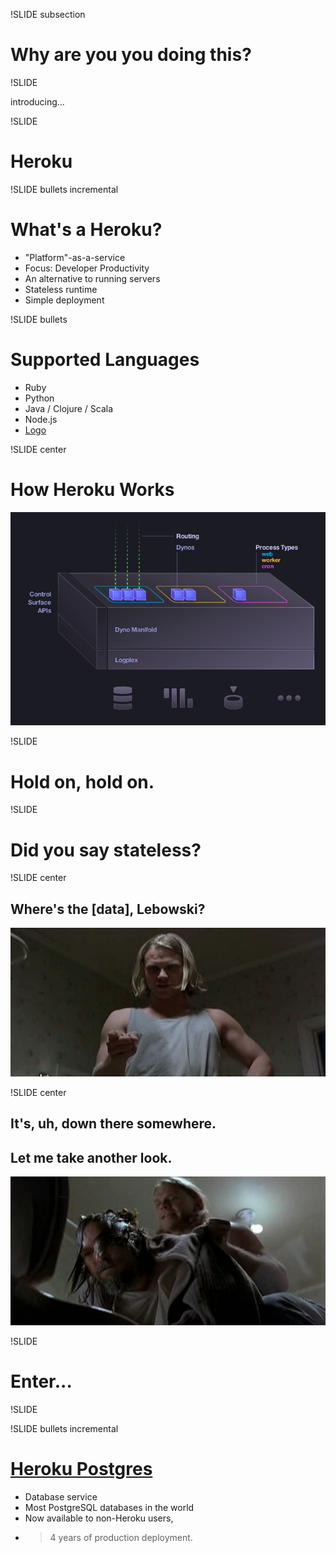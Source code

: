 !SLIDE subsection

# Why are you you doing this?

!SLIDE

introducing...

!SLIDE

# Heroku

!SLIDE bullets incremental
# What's a Heroku? #

* "Platform"-as-a-service
* Focus: Developer Productivity
* An alternative to running servers
* Stateless runtime
* Simple deployment

!SLIDE bullets

# Supported Languages
* Ruby
* Python
* Java / Clojure / Scala
* Node.js
* [Logo](http://cranes.heroku.com/)

!SLIDE center
# How Heroku Works
![How](how.png)

!SLIDE

# Hold on, hold on.

!SLIDE

# Did you say stateless?

!SLIDE center

## Where's the [data], Lebowski?
![Treehorn Thug](where.jpg)

!SLIDE center

## It's, uh, down there somewhere.
## Let me take another look.
![Wet Lebowski](down.jpg)

!SLIDE

# Enter...

!SLIDE

!SLIDE bullets incremental
# [Heroku Postgres](http://postgres.heroku.com) #

* Database service
* Most PostgreSQL databases in the world
* Now available to non-Heroku users,
* >4 years of production deployment.

